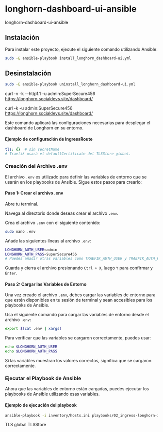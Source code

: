 # longhorn-dashboard-ui-ansible
longhorn-dashboard-ui-ansible

## Instalación

Para instalar este proyecto, ejecute el siguiente comando utilizando Ansible:

```bash
sudo -E ansible-playbook install_longhorn_dashboard-ui.yml
```




## Desinstalación

```bash
sudo -E ansible-playbook uninstall_longhorn_dashboard-ui.yml
```


curl -v -k --http1.1 -u admin:SuperSecure456 https://longhorn.socialdevs.site/dashboard/

curl -k -u admin:SuperSecure456 https://longhorn.socialdevs.site/dashboard/







Este comando aplicará las configuraciones necesarias para desplegar el dashboard de Longhorn en su entorno.



#### Ejemplo de configuración de IngressRoute

```yaml
tls: {}  # sin secretName
# Traefik usará el defaultCertificate del TLSStore global.
```

### Creación del Archivo .env

El archivo `.env` es utilizado para definir las variables de entorno que se usarán en los playbooks de Ansible. Sigue estos pasos para crearlo:

#### Paso 1: Crear el archivo .env

Abre tu terminal.

Navega al directorio donde deseas crear el archivo `.env`.

Crea el archivo `.env` con el siguiente contenido:

```bash
sudo nano .env
```

Añade las siguientes líneas al archivo `.env`:

```bash
LONGHORN_AUTH_USER=admin
LONGHORN_AUTH_PASS=SuperSecure456
# Puedes añadir otras variables como TRAEFIK_AUTH_USER y TRAEFIK_AUTH_PASS si lo necesitas
```

Guarda y cierra el archivo presionando `Ctrl + X`, luego `Y` para confirmar y `Enter`.

#### Paso 2: Cargar las Variables de Entorno

Una vez creado el archivo `.env`, debes cargar las variables de entorno para que estén disponibles en tu sesión de terminal y sean accesibles para los playbooks de Ansible.

Usa el siguiente comando para cargar las variables de entorno desde el archivo `.env`:

```bash
export $(cat .env | xargs)
```

Para verificar que las variables se cargaron correctamente, puedes usar:

```bash
echo $LONGHORN_AUTH_USER
echo $LONGHORN_AUTH_PASS
```

Si las variables muestran los valores correctos, significa que se cargaron correctamente.

### Ejecutar el Playbook de Ansible

Ahora que las variables de entorno están cargadas, puedes ejecutar los playbooks de Ansible utilizando esas variables.

#### Ejemplo de ejecución del playbook

```bash
ansible-playbook -i inventory/hosts.ini playbooks/02_ingress-longhorn-internal.yml
```

TLS global 
TLSStore 